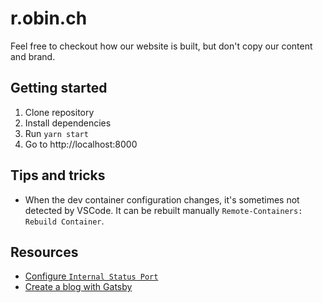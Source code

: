 # r.obin.ch

Feel free to checkout how our website is built, but don't copy our content and brand.

## Getting started

1. Clone repository
1. Install dependencies
1. Run `yarn start`
1. Go to http://localhost:8000

## Tips and tricks

- When the dev container configuration changes, it's sometimes not detected by VSCode. It can be rebuilt manually `Remote-Containers: Rebuild Container`.

## Resources

- [Configure `Internal Status Port`](https://github.com/gatsbyjs/gatsby/pull/25862)
- [Create a blog with Gatsby](https://blog.logrocket.com/creating-a-gatsby-blog-from-scratch/)
